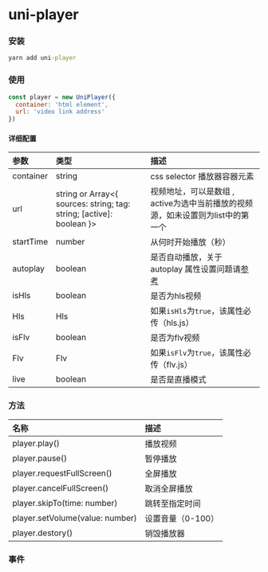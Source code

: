 # uni-player

### 安装
```cmd
yarn add uni-player
```
### 使用
```js
const player = new UniPlayer({
  container: 'html element',
  url: 'video link address'
})
```
#### 详细配置
|参数|类型|描述|
|:--------|:-------|:--------|
|container|string|css selector 播放器容器元素|
| url|string or Array<{ sources: string; tag: string; [active]: boolean }>|视频地址，可以是数组 , active为选中当前播放的视频源，如未设置则为list中的第一个|
|startTime|number|从何时开始播放（秒）|
|autoplay|boolean|是否自动播放，关于 autoplay 属性设置问题请[参考](https://developer.chrome.com/blog/autoplay)|
|isHls|boolean|是否为hls视频|
|Hls|Hls|如果`isHls`为`true`，该属性必传（hls.js）|
|isFlv|boolean|是否为flv视频|
|Flv|Flv|如果`isFlv`为`true`，该属性必传（flv.js）|
|live|boolean|是否是直播模式|

### 方法
|名称|描述|
|:-------|:--------|
|player.play()|播放视频|
|player.pause()|暂停播放|
|player.requestFullScreen()|全屏播放|
|player.cancelFullScreen()|取消全屏播放|
|player.skipTo(time: number)|跳转至指定时间|
|player.setVolume(value: number)|设置音量（0-100）|
|player.destory()|销毁播放器|

### 事件